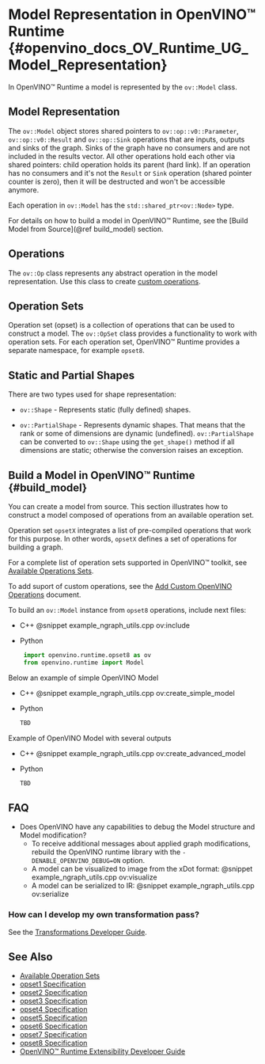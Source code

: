 # Model Representation in OpenVINO™ Runtime {#openvino_docs_OV_Runtime_UG_Model_Representation}

In OpenVINO™ Runtime a model is represented by the `ov::Model` class.

## Model Representation

The `ov::Model` object stores shared pointers to `ov::op::v0::Parameter`, `ov::op::v0::Result` and `ov::op::Sink` operations that are inputs, outputs and sinks of the graph.
Sinks of the graph have no consumers and are not included in the results vector. All other operations hold each other via shared pointers: child operation holds its parent (hard link). If an operation has no consumers and it's not the `Result` or `Sink` operation
(shared pointer counter is zero), then it will be destructed and won't be accessible anymore. 

Each operation in `ov::Model` has the `std::shared_ptr<ov::Node>` type.

For details on how to build a model in OpenVINO™ Runtime, see the [Build Model from Source](@ref build_model) section.

## Operations

The `ov::Op` class represents any abstract operation in the model representation. Use this class to create [custom operations](../OV_Runtime_UG/Extensibility_DG/AddingNGraphOps.md).

## Operation Sets

Operation set (opset) is a collection of operations that can be used to construct a model. The `ov::OpSet` class  provides a functionality to work with operation sets.
For each operation set, OpenVINO™ Runtime provides a separate namespace, for example  `opset8`.

## Static and Partial Shapes

There are two types used for shape representation: 

* `ov::Shape` - Represents static (fully defined) shapes.

* `ov::PartialShape` - Represents dynamic shapes. That means that the rank or some of dimensions are dynamic (undefined). `ov::PartialShape` can be converted to `ov::Shape` using the `get_shape()` method if all dimensions are static; otherwise the conversion raises an exception.


## Build a Model in OpenVINO™ Runtime {#build_model}

You can create a model from source. This section illustrates how to construct a model composed of operations from an available operation set.

Operation set `opsetX` integrates a list of pre-compiled operations that work for this purpose. In other words, `opsetX` defines a set of operations for building a graph.

For a complete list of operation sets supported in OpenVINO™ toolkit, see [Available Operations Sets](../ops/opset.md).

To add suport of custom operations, see the [Add Custom OpenVINO Operations](../OV_Runtime_UG/Extensibility_DG/Intro.md) document.

To build an `ov::Model` instance from `opset8` operations, include next files:

 - C++
      @snippet example_ngraph_utils.cpp ov:include

 - Python
     ```python
      import openvino.runtime.opset8 as ov
      from openvino.runtime import Model
      ```

Below an example of simple OpenVINO Model

 - C++
      @snippet example_ngraph_utils.cpp ov:create_simple_model

 - Python
     ```python
     TBD
      ```


Example of OpenVINO Model with several outputs

 - C++
      @snippet example_ngraph_utils.cpp ov:create_advanced_model

 - Python
     ```python
     TBD
      ```

## FAQ

 - Does OpenVINO have any capabilities to debug the Model structure and Model modification?
   - To receive additional messages about applied graph modifications, rebuild the OpenVINO runtime library with the `-DENABLE_OPENVINO_DEBUG=ON` option.
   - A model can be visualized to image from the xDot format:
    @snippet example_ngraph_utils.cpp ov:visualize
   - A model can be serialized to IR:
    @snippet example_ngraph_utils.cpp ov:serialize
### How can I develop my own transformation pass?
   See the [Transformations Developer Guide](./nGraphTransformation.md).

## See Also

* [Available Operation Sets](../ops/opset.md)
* [opset1 Specification](../ops/opset1.md)
* [opset2 Specification](../ops/opset2.md)
* [opset3 Specification](../ops/opset3.md)
* [opset4 Specification](../ops/opset4.md)
* [opset5 Specification](../ops/opset5.md)
* [opset6 Specification](../ops/opset6.md)
* [opset7 Specification](../ops/opset7.md)
* [opset8 Specification](../ops/opset8.md)
* [OpenVINO™ Runtime Extensibility Developer Guide](../OV_Runtime_UG/Extensibility_DG/Intro.md)
